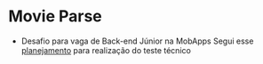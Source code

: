 # Movie Parse
- Desafio para vaga de Back-end Júnior na MobApps 
Segui esse [planejamento](https://scientific-iridium-246.notion.site/Planejamento-para-teste-t-cnico-da-MobApps-por-dia-c563c16a4b9a4a54a4b326ab71ae2267) para realização do teste técnico
